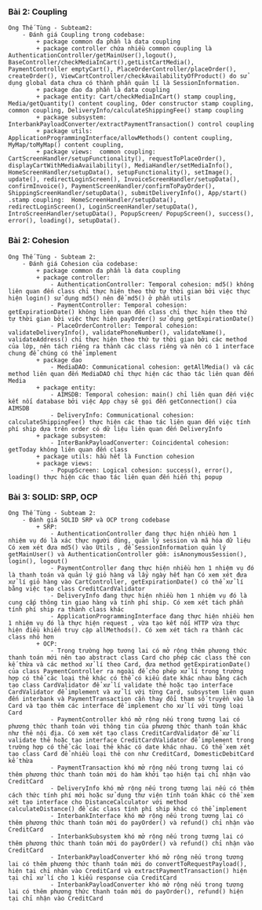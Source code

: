 ### Bài 2: Coupling
    Ong Thế Tùng - Subteam2:
        - Đánh giá Coupling trong codebase: 
            + package common đa phần là data coupling
            + package controller chứa nhiều common coupling là AuthenticationController/getMainUser(),logout(), BaseController/checkMediaInCart(),getListCartMedia(), PaymentController emptyCart(), PlaceOrderController/placeOrder(), createOrder(), ViewCartController/checkAvailabilityOfProduct() do sử dụng global data chưa có thành phần quản lí là SessionInformation.
            + package dao đa phần là data coupling
            + package entity: Cart/checkMediaInCart() stamp coupling, Media/getQuantity() content coupling, Oder constructor stamp coupling, common coupling, DeliveryInfo/calculateShippingFee() stamp coupling
            + package subsystem: InterbankPayloadConverter/extractPaymentTransaction() control coupling
            + package utils: ApplicationProgrammingInterface/allowMethods() content coupling, MyMap/toMyMap() content coupling, 
            + package views:  common coupling: CartScreenHandler/setupFunctionality(), requestToPlaceOrder(), displayCartWithMediaAvailability(), MediaHandler/setMediaInfo(), HomeScreenHandler/setupData(), setupFunctionality(), setImage(), update(), redirectLoginScreen(), InvoiceScreenHandler/setupData(), confirmInvoice(), PaymentScreenHandler/confirmToPayOrder(), ShippingScreenHandler/setupData(), submitDeliveryInfo(), App/start() .stamp coupling:  HomeScreenHandler/setupData(), redirectLoginScreen(), LoginScreenHandler/setupData(), IntroScreenHandler/setupData(), PopupScreen/ PopupScreen(), success(), error(), loading(), setupData().


### Bài 2: Cohesion
    Ong Thế Tùng - Subteam 2:
        - Đánh giá Cohesion của codebase:
            + package common đa phần là data coupling
            + package controller: 
                - AuthenticationController: Temporal cohesion: md5() không liên quan đến class chỉ thực hiện theo thứ tự thời gian bởi việc thực hiện login() sử dụng md5() nên để md5() ở phần utils
                - PaymentController: Temporal cohesion: getExpirationDate() không liên quan đến class chỉ thực hiện theo thứ tự thời gian bởi việc thực hiện payOrder() sử dụng getExpirationDate() 
                - PlaceOrderController: Temporal cohesion: validateDeliveryInfo(), validatePhoneNumber(), validateName(), validateAddress() chỉ thực hiện theo thứ tự thời gian bởi các method của lớp, nên tách riêng ra thành các class riêng và nên có 1 interface chung để chúng có thể implement
            + package dao 
                - MediaDAO: Communicational cohesion: getAllMedia() và các method liên quan đến MediaDAO chỉ thực hiện các thao tác liên quan đến Media
            + package entity: 
                - AIMSDB: Temporal cohesion: main() chỉ liên quan đến việc kết nối database bởi việc App chạy sẽ gọi đến getConnection() của AIMSDB
                - DeliveryInfo: Communicational cohesion: calculateShippingFee() thực hiện các thao tác liên quan đến việc tính phí ship dựa trên order có dữ liệu liên quan đến DeliveryInfo 
            + package subsystem: 
                - InterBankPayloadConverter: Coincidental cohesion: getToday không liên quan đến class
            + package utils: hầu hết là Function cohesion
            + package views:  
                - PopupScreen: Logical cohesion: success(), error(), loading() thực hiện các thao tác liên quan đến hiển thị popup

### Bài 3: SOLID: SRP, OCP
    Ong Thế Tùng - Subteam 2:
        - Đánh giá SOLID SRP và OCP trong codebase
            + SRP:
                - AuthenticationController đang thực hiện nhiều hơn 1 nhiệm vụ đó là xác thực người dùng, quản lý session và mã hóa dữ liệu Có xem xét đưa md5() vào Utils , để SessionInformation quản lý getMainUser() và AuthenticationController gồm: isAnonymousSession(), login(), logout()
                - PaymentController đang thực hiện nhiều hơn 1 nhiệm vụ đó là thanh toán và quản lý giỏ hàng và lấy ngày hết hạn Có xem xét đưa xử lí giỏ hàng vào CartController, getExpirationDate() có thể xử lí bằng việc tạo class CreditCardValidator
                - DeliveryInfo đang thực hiện nhiều hơn 1 nhiệm vụ đó là cung cấp thông tin giao hàng và tính phí ship. Có xem xét tách phần tính phí ship ra thành class khác
                - ApplicationProgrammingInterface đang thực hiện nhiều hơn 1 nhiệm vụ đó là thực hiện request , vừa tạo kết nối HTTP vừa thực hiện điều khiển truy cập allMethods(). Có xem xét tách ra thành các class nhỏ hơn
            + OCP:
                - Trong trường hợp tương lai có mở rộng thêm phương thức thanh toán mới nên tạo abstract class Card cho phép các class thẻ con kế thừa và các method xử lí theo Card, đưa method getExpirationDate() của class PaymentController ra ngoài để cho phép xử lí trong trường hợp có thể các loại thẻ khác có thể có kiểu date khác nhau bằng cách tạo class CardValidator để xử lí validate thẻ hoặc tạo interface CardValidator để implement và xử lí với từng Card, subsystem liên quan đến interbank và PaymentTransaction cần thay đổi tham số truyền vào là Card và tạo thêm các interface để implement cho xử lí với từng loại Card
                - PaymentController khó mở rộng nếu trong tương lai có phương thức thanh toán với thông tin của phương thức thanh toán khác như thẻ nội địa. Có xem xét tạo class CreditCardValidator để xử lí validate thẻ hoặc tạo interface CreditCardValidator để implement trong trường hợp có thể các loại thẻ khác có date khác nhau. Có thể xem xét tạo class Card để nhiều loại thẻ con như CreditCard, DomesticDebitCard kế thừa 
                - PaymentTransaction khó mở rộng nếu trong tương lai có thêm phương thức thanh toán mới do hàm khởi tạo hiện tại chỉ nhận vào CreditCard
                - DeliveryInfo khó mở rộng nếu trong tương lai nếu có thêm cách thức tính phí mới hoặc sử dụng thư viện tính toán khác có thể xem xét tạo interface cho DistanceCalculator với method calculateDistance() để các class tính phí ship khác có thể implement
                - InterbankInterface khó mở rộng nếu trong tương lai có thêm phương thức thanh toán mới do payOrder() và refund() chỉ nhận vào CreditCard
                - InterbankSubsystem khó mở rộng nếu trong tương lai có thêm phương thức thanh toán mới do payOrder() và refund() chỉ nhận vào CreditCard
                - InterbankPayloadConverter khó mở rộng nếu trong tương lai có thêm phương thức thanh toán mới do convertToRequestPayload(),  hiện tại chỉ nhận vào CreditCard và extractPaymentTransaction() hiện tại chỉ xử lí cho 1 kiểu response của CreditCard
                - InterbankPayloadConverter khó mở rộng nếu trong tương lai có thêm phương thức thanh toán mới do payOrder(), refund() hiện tại chỉ nhận vào CreditCard


